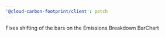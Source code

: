 ```yaml
---
'@cloud-carbon-footprint/client': patch
---
```


Fixes shifting of the bars on the Emissions Breakdown BarChart

